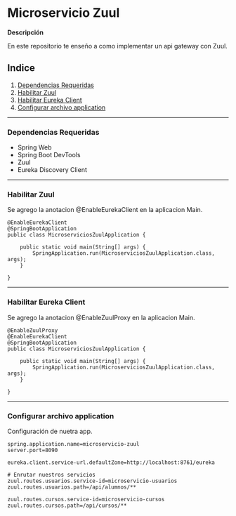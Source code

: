 # Microservicio Zuul

**Descripción**

<div class=text-justify>
    En este repositorio te enseño a como implementar un api gateway con Zuul.
</div>

## Indice

1. [Dependencias Requeridas](#dependencias-requeridas)
2. [Habilitar Zuul](#habilitar-zuul)
3. [Habilitar Eureka Client](#habilitar-eureka-client)
4. [Configurar archivo application](#habilitar-archivo-application)

---

### Dependencias Requeridas

<div class=text-justify>
    <ul>
        <li>Spring Web</li>
        <li>Spring Boot DevTools</li>
        <li>Zuul</li>
        <li>Eureka Discovery Client</li>
    </ul>
</div>

---

### Habilitar Zuul

<div class=text-justify>
    Se agrego la anotacion @EnableEurekaClient en la aplicacion Main.
</div>

    @EnableEurekaClient
    @SpringBootApplication
    public class MicroserviciosZuulApplication {

        public static void main(String[] args) {
            SpringApplication.run(MicroserviciosZuulApplication.class, args);
        }

    }

---

### Habilitar Eureka Client

<div class=text-justify>
    Se agrego la anotacion @EnableZuulProxy en la aplicacion Main.
</div>

    @EnableZuulProxy
    @EnableEurekaClient
    @SpringBootApplication
    public class MicroserviciosZuulApplication {

        public static void main(String[] args) {
            SpringApplication.run(MicroserviciosZuulApplication.class, args);
        }

    }

---

### Configurar archivo application

<div class=text-justify>
    Configuración de nuetra app.
</div>

    spring.application.name=microservicio-zuul
    server.port=8090

    eureka.client.service-url.defaultZone=http://localhost:8761/eureka

    # Enrutar nuestros servicios
    zuul.routes.usuarios.service-id=microservicio-usuarios
    zuul.routes.usuarios.path=/api/alumnos/**

    zuul.routes.cursos.service-id=microservicio-cursos
    zuul.routes.cursos.path=/api/cursos/**
